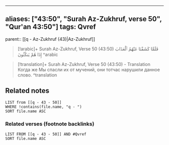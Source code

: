 
---
aliases: ["43:50", "Surah Az-Zukhruf, verse 50", "Qur'an 43:50"]
tags: Qvref
---

parent:: [[q - Az-Zukhruf (43)|Az-Zukhruf]]

> [!arabic]+ Surah Az-Zukhruf, Verse 50 (43:50)
> <span class="quran-arabic">فَلَمَّا كَشَفْنَا عَنْهُمُ ٱلْعَذَابَ إِذَا هُمْ يَنكُثُونَ</span>
^arabic

> [!translation]+ Surah Az-Zukhruf, Verse 50 (43:50) - Translation
> Когда же Мы спасли их от мучений, они тотчас нарушили данное слово.
^translation



## Related notes
```dataview
LIST from [[q - 43 - 50]]
WHERE !contains(file.name, "q - ")
SORT file.name ASC
```

### Related verses (footnote backlinks)
```dataview
LIST FROM [[q - 43 - 50]] AND #Qvref
SORT file.name ASC
```

